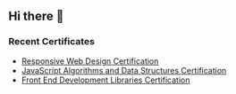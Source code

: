 ## **Hi there 👋**

### Recent Certificates

- [Responsive Web Design Certification](https://www.freecodecamp.org/certification/fcc6bcef7c4-83b4-4ece-8d08-e5c45b9dbe10/responsive-web-design)
- [JavaScript Algorithms and Data Structures Certification](https://www.freecodecamp.org/certification/fcc6bcef7c4-83b4-4ece-8d08-e5c45b9dbe10/javascript-algorithms-and-data-structures)
- [Front End Development Libraries Certification
  ](https://www.freecodecamp.org/certification/fcc6bcef7c4-83b4-4ece-8d08-e5c45b9dbe10/front-end-development-libraries)

<!--
**acaemr22/acaemr22** is a ✨ _special_ ✨ repository because its `README.md` (this file) appears on your GitHub profile.

Here are some ideas to get you started:

- 🔭 I’m currently working on ...
- 🌱 I’m currently learning ...
- 👯 I’m looking to collaborate on ...
- 🤔 I’m looking for help with ...
- 💬 Ask me about ...
- 📫 How to reach me: ...
- 😄 Pronouns: ...
- ⚡ Fun fact: ...
-->
